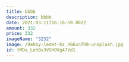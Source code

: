 ```yaml
---
title: bbbb
description: bbbb
date: 2021-03-11T16:16:59.802Z
amount: 332
price: 332
imageName: "3232"
image: /debby-ledet-hz_hG6xnTh8-unsplash.jpg
id: tMDa_LehBx3VUHOVg47Vd1
---
```

